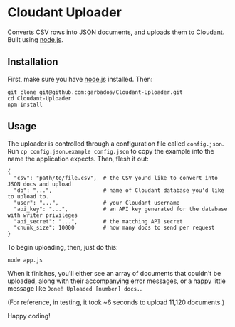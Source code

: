 # Cloudant Uploader

Converts CSV rows into JSON documents, and uploads them to Cloudant. Built using [node.js][1].

## Installation

First, make sure you have [node.js][1] installed. Then:

    git clone git@github.com:garbados/Cloudant-Uploader.git
    cd Cloudant-Uploader
    npm install

## Usage

The uploader is controlled through a configuration file called `config.json`. Run `cp config.json.example config.json` to copy the example into the name the application expects. Then, flesh it out:

    {
      "csv": "path/to/file.csv",  # the CSV you'd like to convert into JSON docs and upload
      "db": "...",                # name of Cloudant database you'd like to upload to.
      "user": "...",              # your Cloudant username
      "api_key": "...",           # an API key generated for the database with writer privileges
      "api_secret": "...",        # the matching API secret 
      "chunk_size": 10000         # how many docs to send per request
    }

To begin uploading, then, just do this:

    node app.js

When it finishes, you'll either see an array of documents that couldn't be uploaded, along with their accompanying error messages, or a happy little message like `Done! Uploaded [number] docs.`.

(For reference, in testing, it took ~6 seconds to upload 11,120 documents.)

Happy coding!

[1]: http://nodejs.org/
